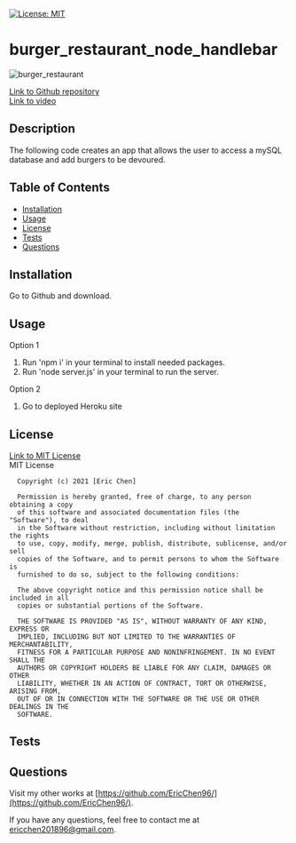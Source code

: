 [![License: MIT](https://img.shields.io/badge/License-MIT-yellow.svg)](https://opensource.org/licenses/MIT)
# burger_restaurant_node_handlebar

![burger_restaurant](./employee_tracker_screenshot.png)

[Link to Github repository](https://github.com/EricChen96/employee_tracker) <br>
[Link to video](https://www.youtube.com/watch?v=VYLSAFX2JLY&feature=youtu.be) <br>

## Description
The following code creates an app that allows the user to access a mySQL database and add burgers to be devoured. 

## Table of Contents
* [Installation](#installation)
* [Usage](#usage)
* [License](#license)
* [Tests](#tests)
* [Questions](#questions)

## Installation
Go to Github and download.

## Usage

Option 1
1. Run 'npm i' in your terminal to install needed packages.
2. Run 'node server.js' in your terminal to run the server.

Option 2
1. Go to deployed Heroku site

## License
[Link to MIT License](https://opensource.org/licenses/MIT) <br>
MIT License

      Copyright (c) 2021 [Eric Chen]
      
      Permission is hereby granted, free of charge, to any person obtaining a copy
      of this software and associated documentation files (the "Software"), to deal
      in the Software without restriction, including without limitation the rights
      to use, copy, modify, merge, publish, distribute, sublicense, and/or sell
      copies of the Software, and to permit persons to whom the Software is
      furnished to do so, subject to the following conditions:
      
      The above copyright notice and this permission notice shall be included in all
      copies or substantial portions of the Software.
      
      THE SOFTWARE IS PROVIDED "AS IS", WITHOUT WARRANTY OF ANY KIND, EXPRESS OR
      IMPLIED, INCLUDING BUT NOT LIMITED TO THE WARRANTIES OF MERCHANTABILITY,
      FITNESS FOR A PARTICULAR PURPOSE AND NONINFRINGEMENT. IN NO EVENT SHALL THE
      AUTHORS OR COPYRIGHT HOLDERS BE LIABLE FOR ANY CLAIM, DAMAGES OR OTHER
      LIABILITY, WHETHER IN AN ACTION OF CONTRACT, TORT OR OTHERWISE, ARISING FROM,
      OUT OF OR IN CONNECTION WITH THE SOFTWARE OR THE USE OR OTHER DEALINGS IN THE
      SOFTWARE.
      
## Tests

## Questions
Visit my other works at [https://github.com/EricChen96/](https://github.com/EricChen96/). 

If you have any questions, feel free to contact me at ericchen201896@gmail.com.
